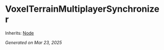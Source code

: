 # VoxelTerrainMultiplayerSynchronizer

Inherits: [Node](https://docs.godotengine.org/en/stable/classes/class_node.html)

_Generated on Mar 23, 2025_

